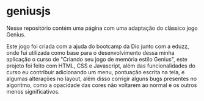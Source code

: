 # geniusjs
Nesse repositório contém uma página com uma adaptação do clássico jogo Genius.

Este jogo foi criada com a ajuda do bootcamp da Dio junto com a eduzz, onde fui utilizada como base para o desenvolvimento dessa minha aplicação o curso de "Criando seu jogo de memória estilo Genius", este projeto foi feito com HTML, CSS e Javascript, além das funcionalidades do curso eu contribuir adicionando um menu, pontuação escrita na tela, e algumas alterações no layout, além disso corrigir alguns bugs presentes no algoritmo, como a opacidade das cores não voltarem ao normal e os outros menos significativos.
